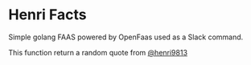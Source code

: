 # Henri Facts

Simple golang FAAS powered by OpenFaas used as a Slack command.

This function return a random quote from [@henri9813](https://github.com/henri9813)